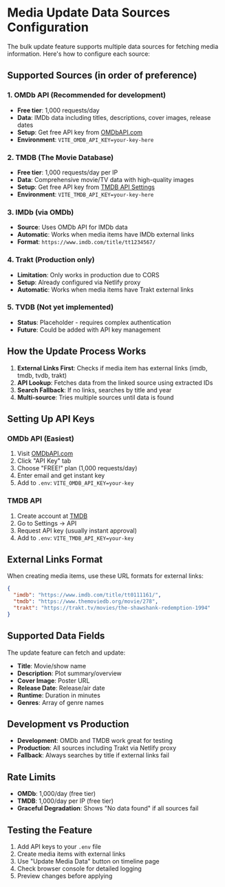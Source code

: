 # Media Update Data Sources Configuration

The bulk update feature supports multiple data sources for fetching media information. Here's how to configure each source:

## Supported Sources (in order of preference)

### 1. OMDb API (Recommended for development)
- **Free tier**: 1,000 requests/day
- **Data**: IMDb data including titles, descriptions, cover images, release dates
- **Setup**: Get free API key from [OMDbAPI.com](http://www.omdbapi.com/)
- **Environment**: `VITE_OMDB_API_KEY=your-key-here`

### 2. TMDB (The Movie Database)
- **Free tier**: 1,000 requests/day per IP
- **Data**: Comprehensive movie/TV data with high-quality images
- **Setup**: Get free API key from [TMDB API Settings](https://www.themoviedb.org/settings/api)
- **Environment**: `VITE_TMDB_API_KEY=your-key-here`

### 3. IMDb (via OMDb)
- **Source**: Uses OMDb API for IMDb data
- **Automatic**: Works when media items have IMDb external links
- **Format**: `https://www.imdb.com/title/tt1234567/`

### 4. Trakt (Production only)
- **Limitation**: Only works in production due to CORS
- **Setup**: Already configured via Netlify proxy
- **Automatic**: Works when media items have Trakt external links

### 5. TVDB (Not yet implemented)
- **Status**: Placeholder - requires complex authentication
- **Future**: Could be added with API key management

## How the Update Process Works

1. **External Links First**: Checks if media item has external links (imdb, tmdb, tvdb, trakt)
2. **API Lookup**: Fetches data from the linked source using extracted IDs
3. **Search Fallback**: If no links, searches by title and year
4. **Multi-source**: Tries multiple sources until data is found

## Setting Up API Keys

### OMDb API (Easiest)
1. Visit [OMDbAPI.com](http://www.omdbapi.com/)
2. Click "API Key" tab
3. Choose "FREE!" plan (1,000 requests/day)
4. Enter email and get instant key
5. Add to `.env`: `VITE_OMDB_API_KEY=your-key`

### TMDB API
1. Create account at [TMDB](https://www.themoviedb.org/)
2. Go to Settings → API
3. Request API key (usually instant approval)
4. Add to `.env`: `VITE_TMDB_API_KEY=your-key`

## External Links Format

When creating media items, use these URL formats for external links:

```json
{
  "imdb": "https://www.imdb.com/title/tt0111161/",
  "tmdb": "https://www.themoviedb.org/movie/278",
  "trakt": "https://trakt.tv/movies/the-shawshank-redemption-1994"
}
```

## Supported Data Fields

The update feature can fetch and update:
- **Title**: Movie/show name
- **Description**: Plot summary/overview
- **Cover Image**: Poster URL
- **Release Date**: Release/air date
- **Runtime**: Duration in minutes
- **Genres**: Array of genre names

## Development vs Production

- **Development**: OMDb and TMDB work great for testing
- **Production**: All sources including Trakt via Netlify proxy
- **Fallback**: Always searches by title if external links fail

## Rate Limits

- **OMDb**: 1,000/day (free tier)
- **TMDB**: 1,000/day per IP (free tier)
- **Graceful Degradation**: Shows "No data found" if all sources fail

## Testing the Feature

1. Add API keys to your `.env` file
2. Create media items with external links
3. Use "Update Media Data" button on timeline page
4. Check browser console for detailed logging
5. Preview changes before applying
